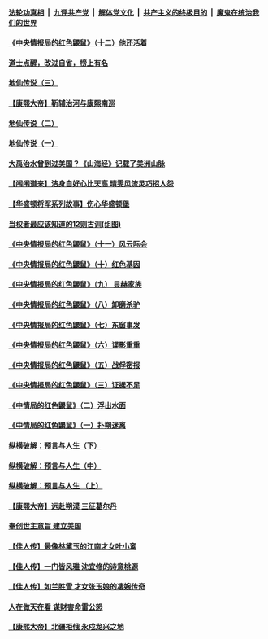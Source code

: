 

####  [法轮功真相](../../../../basic/blob/master/README.md?t=07111102) &nbsp;|&nbsp; [九评共产党](../../../../9ping.md/blob/master/README.md?t=07111102) &nbsp;|&nbsp; [解体党文化](../../../../jtdwh.md/blob/master/README.md?t=07111102)  &nbsp;|&nbsp; [共产主义的终极目的](../../../../gczydzjmd.md/blob/master/README.md?t=07111102) &nbsp;|&nbsp; [魔鬼在统治我们的世界](../../../../mgztzwmdsj.md/blob/master/README.md?t=07111102) 

#### [《中央情报局的红色鼹鼠》（十二）他还活着](../pages/prog647/a102890907.md?t=07111102) 

#### [道士点醒，改过自省，榜上有名](../pages/prog647/a102890523.md?t=07111102) 

#### [地仙传说（三）](../pages/prog647/a102890509.md?t=07111102) 

#### [【康熙大帝】靳辅治河与康熙南巡](../pages/prog647/a102890322.md?t=07111102) 

#### [地仙传说（二）](../pages/prog647/a102889609.md?t=07111102) 

#### [地仙传说（一）](../pages/prog647/a102889604.md?t=07111102) 

#### [大禹治水曾到过美国？《山海经》记载了美洲山脉](../pages/prog647/a102889576.md?t=07111102) 

#### [【闱闱道来】洁身自好心比天高 晴雯风流灵巧招人怨](../pages/prog647/a102889527.md?t=07111102) 

#### [【华盛顿将军系列故事】伤心华盛顿堡](../pages/prog647/a102889451.md?t=07111102) 

#### [当权者最应该知道的12则古训(组图)](../pages/prog647/a102889341.md?t=07111102) 

#### [《中央情报局的红色鼹鼠》（十一）风云际会](../pages/prog647/a102889106.md?t=07111102) 

#### [《中央情报局的红色鼹鼠》（十）红色基因](../pages/prog647/a102889103.md?t=07111102) 

#### [《中央情报局的红色鼹鼠》（九） 显赫家族](../pages/prog647/a102889100.md?t=07111102) 

#### [《中央情报局的红色鼹鼠》（八）卸磨杀驴](../pages/prog647/a102889087.md?t=07111102) 

#### [《中央情报局的红色鼹鼠》（七）东窗事发](../pages/prog647/a102889080.md?t=07111102) 

#### [《中央情报局的红色鼹鼠》（六）谍影重重](../pages/prog647/a102889075.md?t=07111102) 

#### [《中央情报局的红色鼹鼠》（五）战俘密报](../pages/prog647/a102889052.md?t=07111102) 

#### [《中央情报局的红色鼹鼠》（三）证据不足](../pages/prog647/a102889048.md?t=07111102) 

#### [《中情局的红色鼹鼠》（二）浮出水面](../pages/prog647/a102889040.md?t=07111102) 

#### [《中情局的红色鼹鼠》（一）扑朔迷离](../pages/prog647/a102889035.md?t=07111102) 

#### [纵横破解：预言与人生（下）](../pages/prog647/a102888708.md?t=07111102) 

#### [纵横破解：预言与人生（中）](../pages/prog647/a102888691.md?t=07111102) 

#### [纵横破解：预言与人生 （上）](../pages/prog647/a102888679.md?t=07111102) 

#### [【康熙大帝】远赴朔漠 三征葛尔丹](../pages/prog647/a102888583.md?t=07111102) 

#### [奉创世主意旨 建立美国](../pages/prog647/a102887664.md?t=07111102) 

#### [【佳人传】最像林黛玉的江南才女叶小鸾](../pages/prog647/a102887750.md?t=07111102) 

#### [【佳人传】一门皆风雅 沈宜修的诗意桃源](../pages/prog647/a102887738.md?t=07111102) 

#### [【佳人传】如兰胜雪 才女张玉娘的凄婉传奇](../pages/prog647/a102887006.md?t=07111102) 

#### [人在做天在看 谋财害命雷公怒](../pages/prog647/a102886986.md?t=07111102) 

#### [【康熙大帝】北疆拒俄 永戍龙兴之地](../pages/prog647/a102886881.md?t=07111102) 

